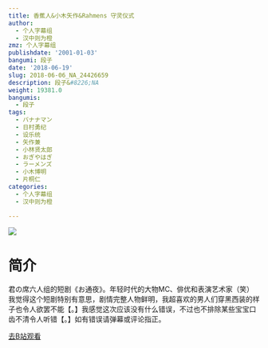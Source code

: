 ```yaml
---
title: 香蕉人&小木矢作&Rahmens 守灵仪式
author:
  - 个人字幕组
  - 汉中则为橙
zmz: 个人字幕组
publishdate: '2001-01-03'
bangumi: 段子
date: '2018-06-19'
slug: 2018-06-06_NA_24426659
description: 段子&#8226;NA
weight: 19381.0
bangumis:
  - 段子
tags:
  - バナナマン
  - 日村勇纪
  - 设乐统
  - 矢作兼
  - 小林贤太郎
  - おぎやはぎ
  - ラーメンズ
  - 小木博明
  - 片桐仁
categories:
  - 个人字幕组
  - 汉中则为橙

---
```

![](https://i.imgur.com/TQHtHmd.jpg)
# 简介  
君の席六人组的短剧《お通夜》。年轻时代的大物MC、俳优和表演艺术家（笑）我觉得这个短剧特别有意思，剧情完整人物鲜明，我超喜欢的男人们穿黑西装的样子也令人欲罢不能【。】我感觉这次应该没有什么错误，不过也不排除某些宝宝口齿不清令人听错【。】如有错误请弹幕或评论指正。  

[去B站观看](https://www.bilibili.com/video/av24426659/)
 
